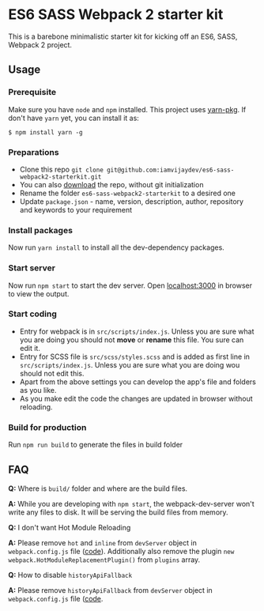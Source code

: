 # ES6 SASS Webpack 2 starter kit

This is a barebone minimalistic starter kit for kicking off an ES6, SASS, Webpack 2 project.

## Usage

### Prerequisite
Make sure you have `node` and `npm` installed. This project uses [yarn-pkg](https://yarnpkg.com/en/). If don't have `yarn` yet, you can install it as:
```shell
$ npm install yarn -g
```

### Preparations
* Clone this repo `git clone git@github.com:iamvijaydev/es6-sass-webpack2-starterkit.git`
* You can also [download](https://github.com/iamvijaydev/es6-sass-webpack2-starterkit/archive/master.zip) the repo, without git initialization
* Rename the folder `es6-sass-webpack2-starterkit` to a desired one
* Update `package.json` - name, version, description, author, repository and keywords to your requirement

### Install packages
Now run `yarn install` to install all the dev-dependency packages.

### Start server
Now run `npm start` to start the dev server. Open [localhost:3000](http://localhost:3000/) in browser to view the output.

### Start coding
* Entry for webpack is in `src/scripts/index.js`. Unless you are sure what you are doing you should not **move** or **rename** this file. You sure can edit it.
* Entry for SCSS file is `src/scss/styles.scss` and is added as first line in `src/scripts/index.js`. Unless you are sure what you are doing wou should not edit this.
* Apart from the above settings you can develop the app's file and folders as you like.
* As you make edit the code the changes are updated in browser without reloading.

### Build for production
Run `npm run build` to generate the files in build folder

## FAQ
**Q:** Where is `build/` folder and where are the build files.

**A:** While you are developing with `npm start`, the webpack-dev-server won't write any files to disk. It will be serving the build files from memory.

**Q:** I don't want Hot Module Reloading

**A:** Please remove `hot` and `inline` from `devServer` object in `webpack.config.js` file ([code](https://github.com/iamvijaydev/es6-sass-webpack2-starterkit/blob/master/webpack.config.js#L57-L58)). Additionally also remove the plugin `new webpack.HotModuleReplacementPlugin()` from `plugins` array.

**Q:** How to disable `historyApiFallback`

**A:** Please remove `historyApiFallback` from `devServer` object in `webpack.config.js` file ([code](https://github.com/iamvijaydev/es6-sass-webpack2-starterkit/blob/master/webpack.config.js#L61).
